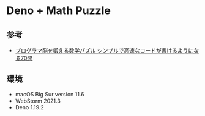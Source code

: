 # Deno + Math Puzzle

## 参考

- [プログラマ脳を鍛える数学パズル シンプルで高速なコードが書けるようになる70問](https://www.shoeisha.co.jp/book/detail/9784798142456)

## 環境

- macOS Big Sur version 11.6
- WebStorm 2021.3
- Deno 1.19.2
